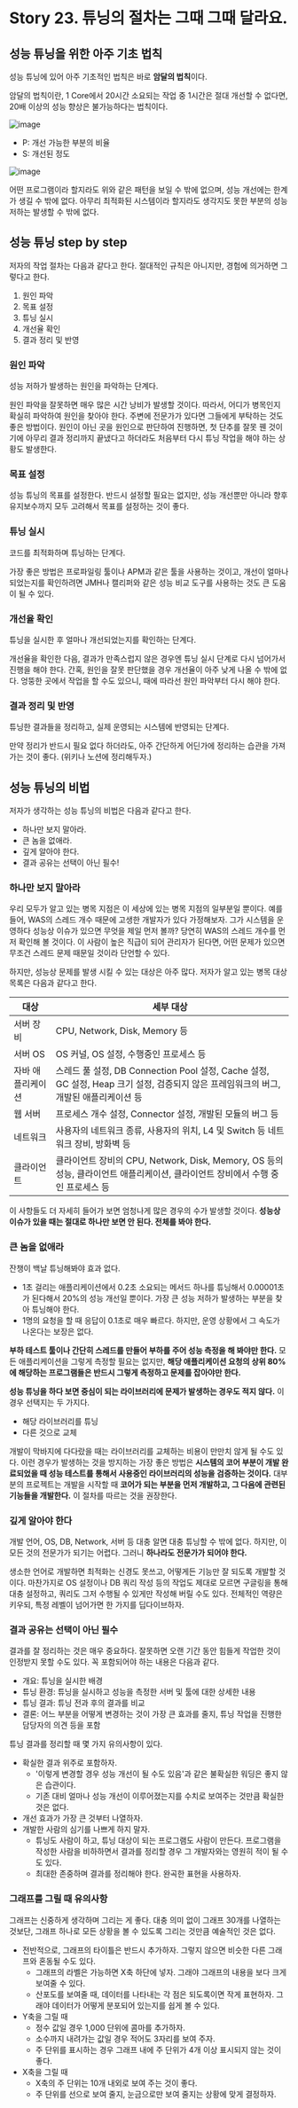 # Story 23. 튜닝의 절차는 그때 그때 달라요.
## 성능 튜닝을 위한 아주 기초 법칙
성능 튜닝에 있어 아주 기초적인 법칙은 바로 **암달의 법칙**이다.

암달의 법칙이란, 1 Core에서 20시간 소요되는 작업 중 1시간은 절대 개선할 수 없다면, 20배 이상의 성능 향상은 불가능하다는 법칙이다.

![image](https://github.com/alanhakhyeonsong/LetsReadBooks/assets/60968342/d73323be-ab5a-4ca8-aabd-9b6dc0b0f7ca)

- P: 개선 가능한 부분의 비율
- S: 개선된 정도

![image](https://github.com/alanhakhyeonsong/LetsReadBooks/assets/60968342/ea8c01ea-e2c0-4e49-8f07-4b40c03a3374)

어떤 프로그램이라 할지라도 위와 같은 패턴을 보일 수 밖에 없으며, 성능 개선에는 한계가 생길 수 밖에 없다. 아무리 최적화된 시스템이라 할지라도 생각지도 못한 부분의 성능 저하는 발생할 수 밖에 없다.

## 성능 튜닝 step by step
저자의 작업 절차는 다음과 같다고 한다. 절대적인 규칙은 아니지만, 경험에 의거하면 그렇다고 한다.

1. 원인 파악
2. 목표 설정
3. 튜닝 실시
4. 개선율 확인
5. 결과 정리 및 반영

### 원인 파악
성능 저하가 발생하는 원인을 파악하는 단계다.

원인 파악을 잘못하면 매우 많은 시간 낭비가 발생할 것이다. 따라서, 어디가 병목인지 확실히 파악하여 원인을 찾아야 한다. 주변에 전문가가 있다면 그들에게 부탁하는 것도 좋은 방법이다. 원인이 아닌 곳을 원인으로 판단하여 진행하면, 첫 단추를 잘못 꿴 것이기에 아무리 결과 정리까지 끝냈다고 하더라도 처음부터 다시 튜닝 작업을 해야 하는 상황도 발생한다.

### 목표 설정
성능 튜닝의 목표를 설정한다. 반드시 설정할 필요는 없지만, 성능 개선뿐만 아니라 향후 유지보수까지 모두 고려해서 목표를 설정하는 것이 좋다.

### 튜닝 실시
코드를 최적화하며 튜닝하는 단계다.

가장 좋은 방법은 프로파일링 툴이나 APM과 같은 툴을 사용하는 것이고, 개선이 얼마나 되었는지를 확인하려면 JMH나 캘리퍼와 같은 성능 비교 도구를 사용하는 것도 큰 도움이 될 수 있다.

### 개선율 확인
튜닝을 실시한 후 얼마나 개선되었는지를 확인하는 단계다.

개선율을 확인한 다음, 결과가 만족스럽지 않은 경우엔 튜닝 실시 단계로 다시 넘어가서 진행을 해야 한다. 간혹, 원인을 잘못 판단했을 경우 개선율이 아주 낮게 나올 수 밖에 없다. 엉뚱한 곳에서 작업을 할 수도 있으니, 때에 따라선 원인 파악부터 다시 해야 한다.

### 결과 정리 및 반영
튜닝한 결과들을 정리하고, 실제 운영되는 시스템에 반영되는 단계다.

만약 정리가 반드시 필요 없다 하더라도, 아주 간단하게 어딘가에 정리하는 습관을 가져가는 것이 좋다. (위키나 노션에 정리해두자.)

## 성능 튜닝의 비법
저자가 생각하는 성능 튜닝의 비법은 다음과 같다고 한다.

- 하나만 보지 말아라.
- 큰 놈을 없애라.
- 깊게 알아야 한다.
- 결과 공유는 선택이 아닌 필수!

### 하나만 보지 말아라
우리 모두가 알고 있는 병목 지점은 이 세상에 있는 병목 지점의 일부분일 뿐이다. 예를 들어, WAS의 스레드 개수 때문에 고생한 개발자가 있다 가정해보자. 그가 시스템을 운영하다 성능상 이슈가 있으면 무엇을 제일 먼저 볼까? 당연히 WAS의 스레드 개수를 먼저 확인해 볼 것이다. 이 사람이 높은 직급이 되어 관리자가 된다면, 어떤 문제가 있으면 무조건 스레드 문제 때문일 것이라 단언할 수 있다.

하지만, 성능상 문제를 발생 시킬 수 있는 대상은 아주 많다. 저자가 알고 있는 병목 대상 목록은 다음과 같다고 한다.

|대상|세부 대상|
|--|--|
|서버 장비|CPU, Network, Disk, Memory 등|
|서버 OS|OS 커널, OS 설정, 수행중인 프로세스 등|
|자바 애플리케이션|스레드 풀 설정, DB Connection Pool 설정, Cache 설정, GC 설정, Heap 크기 설정, 검증되지 않은 프레임워크의 버그, 개발된 애플리케이션 등|
|웹 서버|프로세스 개수 설정, Connector 설정, 개발된 모듈의 버그 등|
|네트워크|사용자의 네트워크 종류, 사용자의 위치, L4 및 Switch 등 네트워크 장비, 방화벽 등|
|클라이언트|클라이언트 장비의 CPU, Network, Disk, Memory, OS 등의 성능, 클라이언트 애플리케이션, 클라이언트 장비에서 수행 중인 프로세스 등|

이 사항들도 더 자세히 들어가 보면 엄청나게 많은 경우의 수가 발생할 것이다. **성능상 이슈가 있을 때는 절대로 하나만 보면 안 된다. 전체를 봐야 한다.**

### 큰 놈을 없애라
잔챙이 백날 튜닝해봐야 효과 없다.

- 1초 걸리는 애플리케이션에서 0.2초 소요되는 메서드 하나를 튜닝해서 0.00001초가 된다해서 20%의 성능 개선일 뿐이다. 가장 큰 성능 저하가 발생하는 부분을 찾아 튜닝해야 한다.
- 1명의 요청을 할 때 응답이 0.1초로 매우 빠르다. 하지만, 운영 상황에서 그 속도가 나온다는 보장은 없다.

**부하 테스트 툴이나 간단히 스레드를 만들어 부하를 주어 성능 측정을 해 봐야만 한다.** 모든 애플리케이션을 그렇게 측정할 필요는 없지만, **해당 애플리케이션 요청의 상위 80%에 해당하는 프로그램들은 반드시 그렇게 측정하고 문제를 잡아야만 한다.**

**성능 튜닝을 하다 보면 중심이 되는 라이브러리에 문제가 발생하는 경우도 적지 않다.** 이 경우 선택지는 두 가지다.

- 해당 라이브러리를 튜닝
- 다른 것으로 교체

개발이 막바지에 다다랐을 때는 라이브러리를 교체하는 비용이 만만치 않게 될 수도 있다. 이런 경우가 발생하는 것을 방지하는 가장 좋은 방법은 **시스템의 코어 부분이 개발 완료되었을 때 성능 테스트를 통해서 사용중인 라이브러리의 성능을 검증하는 것이다.** 대부분의 프로젝트는 개발을 시작할 때 **코어가 되는 부분을 먼저 개발하고, 그 다음에 관련된 기능들을 개발한다.** 이 절차를 따르는 것을 권장한다.

### 깊게 알아야 한다
개발 언어, OS, DB, Network, 서버 등 대충 알면 대충 튜닝할 수 밖에 없다. 하지만, 이 모든 것의 전문가가 되기는 어렵다. 그러니 **하나라도 전문가가 되어야 한다.**

생소한 언어로 개발하면 최적화는 신경도 못쓰고, 어떻게든 기능만 잘 되도록 개발할 것이다. 마찬가지로 OS 설정이나 DB 쿼리 작성 등의 작업도 제대로 모르면 구글링을 통해 대충 설정하고, 쿼리도 그저 수행될 수 있게만 작성해 버릴 수도 있다. 전체적인 역량은 키우되, 특정 레벨이 넘어가면 한 가지를 딥다이브하자.

### 결과 공유는 선택이 아닌 필수
결과를 잘 정리하는 것은 매우 중요하다. 잘못하면 오랜 기간 동안 힘들게 작업한 것이 인정받지 못할 수도 있다. 꼭 포함되어야 하는 내용은 다음과 같다.

- 개요: 튜닝을 실시한 배경
- 튜닝 환경: 튜닝을 실시하고 성능을 측정한 서버 및 툴에 대한 상세한 내용
- 튜닝 결과: 튜닝 전과 후의 결과를 비교
- 결론: 어느 부분을 어떻게 변경하는 것이 가장 큰 효과를 줄지, 튜닝 작업을 진행한 담당자의 의견 등을 포함

튜닝 결과를 정리할 때 몇 가지 유의사항이 있다.

- 확실한 결과 위주로 포함하자.
  - '이렇게 변경할 경우 성능 개선이 될 수도 있음'과 같은 불확실한 워딩은 좋지 않은 습관이다.
  - 기존 대비 얼마나 성능 개선이 이루어졌는지를 수치로 보여주는 것만큼 확실한 것은 없다.
- 개선 효과가 가장 큰 것부터 나열하자.
- 개발한 사람의 심기를 나쁘게 하지 말자.
  - 튜닝도 사람이 하고, 튜닝 대상이 되는 프로그램도 사람이 만든다. 프로그램을 작성한 사람을 비하하면서 결과를 정리할 경우 그 개발자와는 영원히 적이 될 수도 있다.
  - 최대한 존중하며 결과를 정리해야 한다. 완곡한 표현을 사용하자.

### 그래프를 그릴 때 유의사항
그래프는 신중하게 생각하며 그리는 게 좋다. 대충 의미 없이 그래프 30개를 나열하는 것보단, 그래프 하나로 모든 상황을 볼 수 있도록 그리는 것만큼 예술적인 것은 없다.

- 전반적으로, 그래프의 타이틀은 반드시 추가하자. 그렇지 않으면 비슷한 다른 그래프와 혼동될 수도 있다.
  - 그래프의 라벨은 가능하면 X축 하단에 넣자. 그래야 그래프의 내용을 보다 크게 보여줄 수 있다.
  - 산포도를 보여줄 때, 데이터를 나타내는 각 점은 되도록이면 작게 표현하자. 그래야 데이터가 어떻게 분포되어 있는지를 쉽게 볼 수 있다.
- Y축을 그릴 때
  - 정수 값일 경우 1,000 단위에 콤마를 추가하자.
  - 소수까지 내려가는 값일 경우 적어도 3자리를 보여 주자.
  - 주 단위를 표시하는 경우 그래프 내에 주 단위가 4개 이상 표시되지 않는 것이 좋다.
- X축을 그릴 때
  - X축의 주 단위는 10개 내외로 보여 주는 것이 좋다.
  - 주 단위를 선으로 보여 줄지, 눈금으로만 보여 줄지는 상황에 맞게 결정하자.